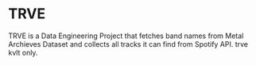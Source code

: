 # TRVE
TRVE is a Data Engineering Project that fetches band names from Metal Archieves Dataset and collects all tracks it can find from Spotify API. trve kvlt only.
